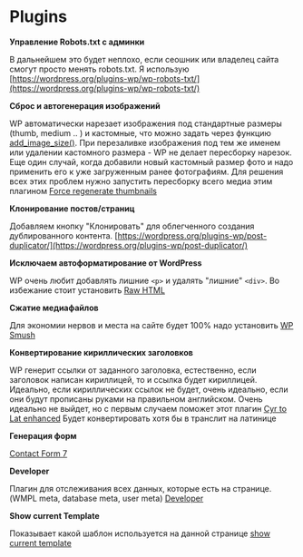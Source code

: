 # Plugins

**Управление Robots.txt с админки**

В дальнейшем это будет неплохо, если сеошник или владелец сайта смогут просто менять robots.txt. Я использую [https://wordpress.org/plugins-wp/wp-robots-txt/](https://wordpress.org/plugins-wp/wp-robots-txt/)

**Сброс и автогенерация изображений**

WP автоматически нарезает изображения под стандартные размеры (thumb, medium .. ) и кастомные, что можно задать через функцию [add_image_size()](https://developer.wordpress.org/reference/functions/add_image_size/). При перезаливке изображения под тем же именем или удалении кастомного размера - WP не делает пересборку нарезок. Еще один случай, когда добавили новый кастомный размер фото и надо применить его к уже загруженным ранее фотографиям. Для решения всех этих проблем нужно запустить пересборку всего медиа этим плагином
[Force regenerate thumbnails](https://wordpress.org/plugins/force-regenerate-thumbnails/)

**Клонирование постов/страниц**

Добавляем кнопку "Клонировать" для облегченного создания дублированного контента. [https://wordpress.org/plugins-wp/post-duplicator/](https://wordpress.org/plugins-wp/post-duplicator/)

**Исключаем автоформатирование от WordPress**

WP очень любит добавлять лишние `<p>` и удалять "лишние" `<div>`. Во избежание стоит установить [Raw HTML](https://wordpress.org/plugins-wp/raw-html/)

**Сжатие медиафайлов**

Для экономии нервов и места на сайте будет 100% надо установить [WP Smush](https://wordpress.org/plugins-wp/wp-smushit/)

**Конвертирование кириллических заголовков**

WP генерит ссылки от заданного заголовка, естественно, если заголовок написан кириллицей, то и ссылка будет кириллицей. Идеально, если кириллических ссылок не будет, очень идеально, если они будут прописаны руками на правильном английском. Очень идеально не выйдет, но с первым случаем поможет этот плагин [Cyr to Lat enhanced](https://ru.wordpress.org/plugins/cyr3lat/)
Будет конвертировать хотя бы в транслит на латинице

**Генерация форм**

[Contact Form 7](https://contactform7.com/)

**Developer**

Плагин для отслеживания всех данных, которые есть на странице. (WMPL meta, database meta, user meta)
[Developer](https://ru.wordpress.org/plugins/developer/)

**Show current Template**

Показывает какой шаблон используется на данной странице
[show current template](https://ru.wordpress.org/plugins/show-current-template/)

